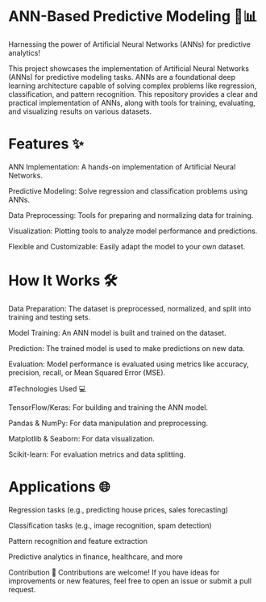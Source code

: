 # ANN-Based Predictive Modeling 🧠📊
Harnessing the power of Artificial Neural Networks (ANNs) for predictive analytics!

This project showcases the implementation of Artificial Neural Networks (ANNs) for predictive modeling tasks. ANNs are a foundational deep learning architecture capable of solving complex problems like regression, classification, and pattern recognition. This repository provides a clear and practical implementation of ANNs, along with tools for training, evaluating, and visualizing results on various datasets.

# Features ✨

ANN Implementation: A hands-on implementation of Artificial Neural Networks.

Predictive Modeling: Solve regression and classification problems using ANNs.

Data Preprocessing: Tools for preparing and normalizing data for training.

Visualization: Plotting tools to analyze model performance and predictions.

Flexible and Customizable: Easily adapt the model to your own dataset.

# How It Works 🛠️

Data Preparation: The dataset is preprocessed, normalized, and split into training and testing sets.

Model Training: An ANN model is built and trained on the dataset.

Prediction: The trained model is used to make predictions on new data.

Evaluation: Model performance is evaluated using metrics like accuracy, precision, recall, or Mean Squared Error (MSE).

#Technologies Used 💻

TensorFlow/Keras: For building and training the ANN model.

Pandas & NumPy: For data manipulation and preprocessing.

Matplotlib & Seaborn: For data visualization.

Scikit-learn: For evaluation metrics and data splitting.

# Applications 🌐

Regression tasks (e.g., predicting house prices, sales forecasting)

Classification tasks (e.g., image recognition, spam detection)

Pattern recognition and feature extraction

Predictive analytics in finance, healthcare, and more

Contribution 🤝
Contributions are welcome! If you have ideas for improvements or new features, feel free to open an issue or submit a pull request.
